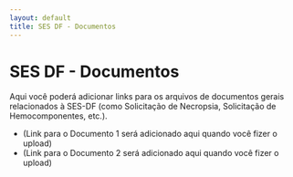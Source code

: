 ```yaml
---
layout: default
title: SES DF - Documentos
---
```


# SES DF - Documentos

Aqui você poderá adicionar links para os arquivos de documentos gerais relacionados à SES-DF (como Solicitação de Necropsia, Solicitação de Hemocomponentes, etc.).

* (Link para o Documento 1 será adicionado aqui quando você fizer o upload)
* (Link para o Documento 2 será adicionado aqui quando você fizer o upload)
